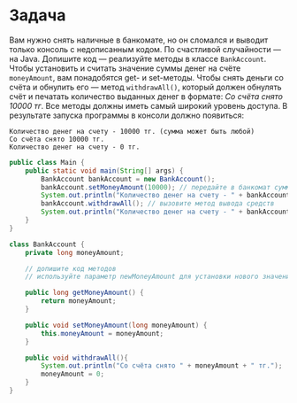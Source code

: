 # Задача

Вам нужно снять наличные в банкомате, но он сломался и выводит только консоль с недописанным кодом. 
По счастливой случайности — на Java. Допишите код — реализуйте методы в классе `BankAccount`. 
Чтобы установить и считать значение суммы денег на счёте `moneyAmount`, вам понадобятся get- и set-методы. 
Чтобы снять деньги со счёта и обнулить его — метод `withdrawAll()`, который должен обнулять счёт и печатать 
количество выданных денег в формате: _Со счёта снято 10000 тг_. 
Все методы должны иметь самый широкий уровень доступа. В результате запуска программы в консоли должно появиться:
```
Количество денег на счету - 10000 тг. (сумма может быть любой)
Со счёта снято 10000 тг.
Количество денег на счету - 0 тг.
```

```java
public class Main {
    public static void main(String[] args) {
        BankAccount bankAccount = new BankAccount();
        bankAccount.setMoneyAmount(10000); // передайте в банкомат сумму на счету
        System.out.println("Количество денег на счету - " + bankAccount.getMoneyAmount() + " тг.");
        bankAccount.withdrawAll(); // вызовите метод вывода средств
        System.out.println("Количество денег на счету - " + bankAccount.getMoneyAmount() + " тг.");
    }
}

class BankAccount {
    private long moneyAmount;

    // допишите код методов
    // используйте параметр newMoneyAmount для установки нового значения

    public long getMoneyAmount() {
        return moneyAmount;
    }

    public void setMoneyAmount(long moneyAmount) {
        this.moneyAmount = moneyAmount;
    }

    public void withdrawAll(){
        System.out.println("Со счёта снято " + moneyAmount + " тг.");
        moneyAmount = 0;
    }
}
```